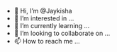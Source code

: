 - 👋 Hi, I’m @Jaykisha
- 👀 I’m interested in ...
- 🌱 I’m currently learning ...
- 💞️ I’m looking to collaborate on ...
- 📫 How to reach me ...

<!---
Jaykisha/Jaykisha is a ✨ special ✨ repository because its `README.md` (this file) appears on your GitHub profile.
You can click the Preview link to take a look at your changes.
--->
